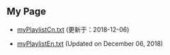 ## My Page


- [myPlaylistCn.txt](https://tvplayersupport.github.io/OnlyForMe/myPlaylistCn.txt.zip) (更新于：2018-12-06)

- [myPlaylistEn.txt](https://tvplayersupport.github.io/OnlyForMe/myPlaylistEn.txt.zip) (Updated on December 06, 2018)


